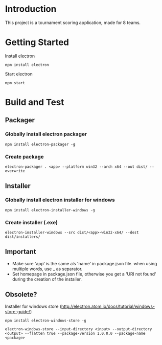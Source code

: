 # Introduction

This project is a tournament scoring application, made for 8 teams.

# Getting Started

Install electron

    npm install electron

Start electron

    npm start

# Build and Test

## Packager

### Globally install electron packager

    npm install electron-packager -g

### Create package

    electron-packager . <app> --platform win32 --arch x64 --out dist/ --overwrite

## Installer

### Globally install electron installer for windows

    npm install electron-installer-windows -g

### Create installer (.exe)

    electron-installer-windows --src dist/<app>-win32-x64/ --dest dist/installers/

## Important

-   Make sure 'app' is the same als 'name' in package.json file. when using multiple words, use \_ as separator.
-   Set homepage in package.json file, otherwise you get a 'URI not found' during the creation of the installer.

## Obsolete?

Installer for windows store (http://electron.atom.io/docs/tutorial/windows-store-guide/)

    npm install electron-windows-store -g

    electron-windows-store --input-directory <input> --output-directory <output> --flatten true --package-version 1.0.0.0 --package-name <package>

